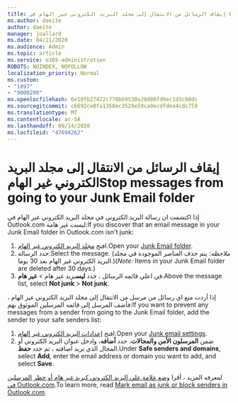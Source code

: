```yaml
---
title: إيقاف الرسائل من الانتقال إلى مجلد البريد الكتروني غير الهام في Outlook.com
ms.author: daeite
author: daeite
manager: joallard
ms.date: 04/21/2020
ms.audience: Admin
ms.topic: article
ms.service: o365-administration
ROBOTS: NOINDEX, NOFOLLOW
localization_priority: Normal
ms.custom:
- "1897"
- "9000290"
ms.openlocfilehash: 6e10fb27472c770bb9530a20d86fd0ec1d3cb0dc
ms.sourcegitcommit: c6692ce0fa1358ec3529e59ca0ecdfdea4cdc759
ms.translationtype: MT
ms.contentlocale: ar-SA
ms.lasthandoff: 09/14/2020
ms.locfileid: "47694262"
---
```

# <a name="stop-messages-from-going-to-your-junk-email-folder"></a><span data-ttu-id="96e73-102">إيقاف الرسائل من الانتقال إلى مجلد البريد الكتروني غير الهام</span><span class="sxs-lookup"><span data-stu-id="96e73-102">Stop messages from going to your Junk Email folder</span></span>

<span data-ttu-id="96e73-103">إذا اكتشفت ان رسالة البريد الكتروني في مجلد البريد الكتروني غير الهام في Outlook.com ليست غير هامه:</span><span class="sxs-lookup"><span data-stu-id="96e73-103">If you discover that an email message in your Junk Email folder in Outlook.com isn't junk:</span></span>

1. <span data-ttu-id="96e73-104">افتح [مجلد البريد الكتروني غير الهام](https://outlook.live.com/mail/junkemail).</span><span class="sxs-lookup"><span data-stu-id="96e73-104">Open your [Junk Email folder](https://outlook.live.com/mail/junkemail).</span></span>
1. <span data-ttu-id="96e73-105">حدد الرسالة.</span><span class="sxs-lookup"><span data-stu-id="96e73-105">Select the message.</span></span> <span data-ttu-id="96e73-106">(*ملاحظه:* يتم حذف العناصر الموجودة في مجلد البريد الكتروني غير الهام بعد 30 يوما.)</span><span class="sxs-lookup"><span data-stu-id="96e73-106">(*Note:* Items in your Junk Email folder are deleted after 30 days.)</span></span>
1. <span data-ttu-id="96e73-107">في اعلي قائمه الرسائل ، حدد **ليس**بريد غير هام  >  **غير هام**.</span><span class="sxs-lookup"><span data-stu-id="96e73-107">Above the message list, select **Not junk** > **Not junk**.</span></span>

<span data-ttu-id="96e73-108">إذا أردت منع اي رسائل من مرسل من الانتقال إلى مجلد البريد الكتروني غير الهام ، فأضف المرسل إلى قائمه المرسلين الموثوق بهم:</span><span class="sxs-lookup"><span data-stu-id="96e73-108">If you want to prevent any messages from a sender from going to the Junk Email folder, add the sender to your safe senders list:</span></span>

1. <span data-ttu-id="96e73-109">افتح [إعدادات البريد الكتروني غير الهام](https://go.microsoft.com/fwlink/?linkid=2035804).</span><span class="sxs-lookup"><span data-stu-id="96e73-109">Open your [Junk email settings](https://go.microsoft.com/fwlink/?linkid=2035804).</span></span>
1. <span data-ttu-id="96e73-110">ضمن **المرسلون الأمن والمجالات**، حدد **أضافه**، وادخل عنوان البريد الكتروني أو المجال الذي تريد اضافته ، ثم حدد **حفظ**.</span><span class="sxs-lookup"><span data-stu-id="96e73-110">Under **Safe senders and domains**, select **Add**, enter the email address or domain you want to add, and select **Save**.</span></span>

<span data-ttu-id="96e73-111">لمعرفه المزيد ، أقرا [وضع علامة علي البريد الكتروني كبريد غير هام أو حظر المرسلين في Outlook.com](https://support.office.com/article/a3ece97b-82f8-4a5e-9ac3-e92fa6427ae4?wt.mc_id=Office_Outlook_com_Alchemy).</span><span class="sxs-lookup"><span data-stu-id="96e73-111">To learn more, read [Mark email as junk or block senders in Outlook.com](https://support.office.com/article/a3ece97b-82f8-4a5e-9ac3-e92fa6427ae4?wt.mc_id=Office_Outlook_com_Alchemy).</span></span>

